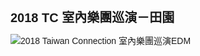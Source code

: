 
<html>
<head>
<meta http-equiv="Content-Type" content="text/html; charset=utf-8">
<title>2018 TC 室內樂團巡演－田園</title>
<script src="http://ajax.googleapis.com/ajax/libs/jquery/1.11.2/jquery.min.js"></script>
<script src="jquery.rwdImageMaps.js"></script>
<script> 
$(document).ready(function(e) { 
$('img[usemap]').rwdImageMaps(); 
});
</script>
<style>
	body {
		font-family: Helvetica, Arial, sans-serif;
	}
	h1 {
		font-size: 20px;
	}
	div {
		width: 100%;
	}
	img[usemap] {
		border: none;
		height: auto;
		max-width: 100%;
		width: auto;
	}
	</style>
</head>

<body>
<div>
  <h1>2018 TC 室內樂團巡演－田園</h1>
  <img src="http://edm.tc-chambermusic.org/2018-edm/TC_edm0817.jpg" alt="2018 Taiwan Connection 室內樂團巡演EDM" width="799" height="1170" usemap="#Map"/>
  
  <map name="Map">
  <area shape="rect" coords="681,814,759,960" href="http://www.tc-chambermusic.org?utm_source=newsletter&utm_medium=edm_all&utm_campaign=2018_tcmf" target="_blank" alt="購票去">
  <area shape="rect" coords="39,522,595,797" href="https://youtu.be/P_ycuDW7wD8" target="_blank" alt="影片：2010 TC 音樂節貝多芬第三交響曲 第四樂章">  
  <area shape="rect" coords="642,990,757,1016" href="http://www.tc-chambermusic.org?utm_source=newsletter&utm_medium=edm_all&utm_campaign=2018_tcmf" target="_blank" alt="TC官網">
  </map>
  </div>
</body>
</html>
